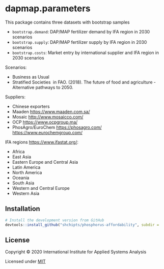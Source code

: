 # dapmap.parameters

This package contains three datasets with bootstrap samples

* `bootstrap.demand`: DAP/MAP fertilizer demand by IFA region in 2030 scenarios
* `bootstrap.supply`: DAP/MAP fertilizer supply by IFA region in 2030 scenarios
* `bootstrap.costs`: Market entry by international supplier and IFA region in 2030 scenarios


Scenarios:
- Business as Usual
- Stratified Societies&nbsp;
in FAO. (2018). The future of food and agriculture - Alternative pathways to 2050.

Suppliers:
- Chinese exporters
- Maaden https://www.maaden.com.sa/
- Mosaic http://www.mosaicco.com/
- OCP https://www.ocpgroup.ma/
- PhosAgro/EuroChem  https://phosagro.com/ https://www.eurochemgroup.com/
  
IFA regions https://www.ifastat.org/:
- Africa
- East Asia
- Eastern Europe and Central Asia
- Latin America
- North America
- Oceania
- South Asia
- Western and Central Europe
- Western Asia
   
## Installation

```R
# Install the development version from GitHub
devtools::install_github("shchipts/phosphorus-affordability", subdir = "R/dapmap.parameters")
```

## License

Copyright © 2020 International Institute for Applied Systems Analysis

Licensed under [MIT](http://opensource.org/licenses/MIT)